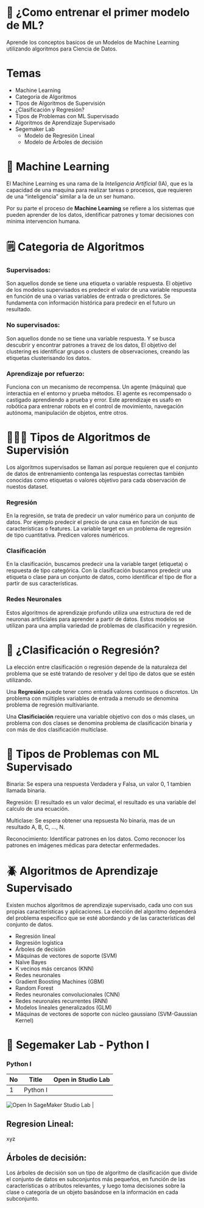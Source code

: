 # 🥷 ¿Como entrenar el primer modelo de ML?

Aprende los conceptos basicos de un Modelos de Machine Learning utilizando algoritmos para Ciencia de Datos. 

# Temas

* Machine Learning
* Categoria de Algoritmos
* Tipos de Algoritmos de Supervisión
* ¿Clasificación y Regresión?
* Tipos de Problemas con ML Supervisado
* Algoritmos de Aprendizaje Supervisado
* Segemaker Lab
   - Modelo de Regresión Lineal
   - Modelo de Árboles de decisión



# 🧠 Machine Learning

El Machine Learning es una rama de la *Inteligencia Artificial* (IA), que es la capacidad de una maquina para realizar tareas o procesos, que requieren de una “inteligencia” similar a la de un ser humano.

Por su parte el proceso de **Machine Learning** se refiere a los sistemas que pueden aprender de los datos, identificar patrones y tomar decisiones con minima intervencion humana.

# :spiral_notepad: Categoria de Algoritmos

### Supervisados:

Son aquellos donde se tiene una etiqueta o variable respuesta. El objetivo de los modelos supervisados es predecir el valor de una variable respuesta en función de una o varias variables de entrada o predictores. Se fundamenta con información histórica para predecir en el futuro un resultado.

### No supervisados: 

Son aquellos donde no se tiene una variable respuesta. Y se busca descubrir y encontrar patrones a travez de los datos, El objetivo del clustering es identificar grupos o clusters de observaciones, creando las etiquetas clusterisando los datos.

### Aprendizaje por refuerzo: 

Funciona con un mecanismo de recompensa. Un agente (máquina) que interactúa en el entorno y prueba métodos. El agente es recompensado o castigado aprendiendo a prueba y error. Este aprendizaje es usafo en robótica para entrenar robots en el control de movimiento, navegación autónoma, manipulación de objetos, entre otros.


# 👨🏻‍💻 Tipos de Algoritmos de Supervisión

Los algoritmos supervisados se llaman así porque requieren que el conjunto de datos de entrenamiento contenga las respuestas correctas también conocidas como etiquetas o valores objetivo para cada observación de nuestos dataset. 

### Regresión

En la regresión, se trata de predecir un valor numérico para un conjunto de datos. Por ejemplo predecir el precio de una casa en función de sus características o features. La variable target en un problema de regresión de tipo cuantitativa. Predicen valores numéricos. 

### Clasificación

En la clasificación, buscamos predecir una la variable target (etiqueta) o respuesta de tipo categórica. Con la clasificación buscamos predecir una etiqueta o clase para un conjunto de datos, como identificar el tipo de flor a partir de sus características. 

### Redes Neuronales

Estos algoritmos de aprendizaje profundo utiliza una estructura de red de neuronas artificiales para aprender a partir de datos. Estos modelos se utilizan para una amplia variedad de problemas de clasificación y regresión.

# 🤔 ¿Clasificación o Regresión?

La elección entre clasificación o regresión depende de la naturaleza del problema que se esté tratando de resolver y del tipo de datos que se estén utilizando.

Una **Regresión** puede tener como entrada valores continuos o discretos. Un problema con múltiples variables de entrada a menudo se denomina problema de regresión multivariante.

Una **Clasificiación** requiere una variable objetivo con dos o más clases, un problema con dos clases se denomina problema de clasificación binaria y con más de dos clasificación multiclase.


# 🎲 Tipos de Problemas con ML Supervisado

Binaria: Se espera una respuesta Verdadera y Falsa, un valor 0, 1 tambien llamada binaria.

Regresión: El resultado es un valor decimal, el resultado es una variable del calculo de una ecuación.

Multiclase: Se espera obtener una repsuesta No binaria, mas de un resultado A, B, C, ..., N. 

Reconocimiento: Identificar patrones en los datos. Como reconocer los patrones en imágenes médicas para detectar enfermedades.

# 🪲 Algoritmos de Aprendizaje Supervisado

Existen muchos algoritmos de aprendizaje supervisado, cada uno con sus propias características y aplicaciones. La elección del algoritmo dependerá del problema específico que se esté abordando y de las características del conjunto de datos.

   * Regresión lineal
   * Regresión logística
   * Árboles de decisión
   * Máquinas de vectores de soporte (SVM)
   * Naïve Bayes
   * K vecinos más cercanos (KNN) 
   * Redes neuronales
   * Gradient Boosting Machines (GBM)
   * Random Forest
   * Redes neuronales convolucionales (CNN)
   * Redes neuronales recurrentes (RNN)
   * Modelos lineales generalizados (GLM)
   * Máquinas de vectores de soporte con núcleo gaussiano (SVM-Gaussian Kernel)

# :notebook: Segemaker Lab - Python I

### Python I

| No | Title | Open in Studio Lab |
|----|-------|--------------------|
|   1|Python I | <a href="https://studiolab.sagemaker.aws/import/github/org/repo/blob/master/path/to/notebook.ipynb">
   <img src="https://studiolab.sagemaker.aws/studiolab.svg" alt="Open In SageMaker Studio Lab"/>
   </a> |


## Regresion Lineal:

xyz

## Árboles de decisión:

Los árboles de decisión son un tipo de algoritmo de clasificación que divide el conjunto de datos en subconjuntos más pequeños, en función de las características o atributos relevantes, y luego toma decisiones sobre la clase o categoría de un objeto basándose en la información en cada subconjunto.


